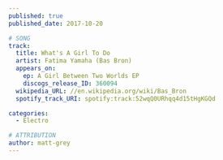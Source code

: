 ```yaml
---
published: true
published_date: 2017-10-20

# SONG
track:
  title: What's A Girl To Do
  artist: Fatima Yamaha (Bas Bron)
  appears_on:
    ep: A Girl Between Two Worlds EP
    discogs_release_ID: 360094
  wikipedia_URL: //en.wikipedia.org/wiki/Bas_Bron
  spotify_track_URI: spotify:track:52wqQ0URhqq4d15tHgKGQd

categories:
  - Electro

# ATTRIBUTION
author: matt-grey
---
```

